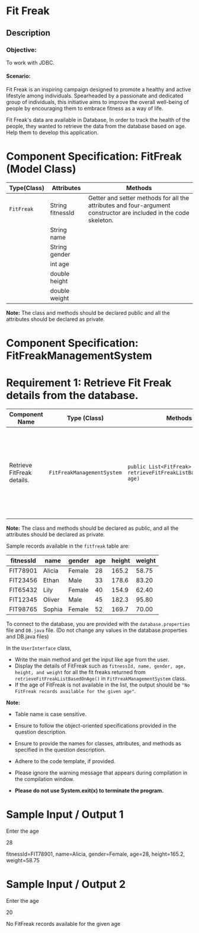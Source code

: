 # Fit Freak
## Description

### Objective:

To work with JDBC.

#### Scenario:

Fit Freak is an inspiring campaign designed to promote a healthy and active lifestyle among individuals. Spearheaded by a passionate and dedicated group of individuals, this initiative aims to improve the overall well-being of people by encouraging them to embrace fitness as a way of life.

Fit Freak's data are available in Database, In order to track the health of the people, they wanted to retrieve the data from the database based on age. Help them to develop this application.   

# Component Specification: FitFreak (Model Class)    


| Type(Class) | Attributes | Methods |
|-------------|------------|---------|
| `FitFreak`    | String fitnessId | Getter and setter methods for all the attributes and four-argument constructor are included in the code skeleton. |
|             | String name      |         |
|             | String gender    |         |
|             | int age          |         |
|             | double height    |         |
|             | double weight    |         |


**Note:** The class and methods should be declared public and all the attributes should be declared as private.     



# Component Specification: FitFreakManagementSystem  


# Requirement 1: Retrieve Fit Freak details from the database.     



| Component Name              | Type (Class)             | Methods                                            | Responsibilities                                                                                           |
|-----------------------------|--------------------------|----------------------------------------------------|------------------------------------------------------------------------------------------------------------|
| Retrieve FitFreak details.  | `FitFreakManagementSystem` | `public List<FitFreak> retrieveFitFreakListBasedOnAge(int age)` | This method should accept age as a parameter and retrieve those FitFreak details from the database whose age is less than or equal to the given age. |


**Note:** The class and methods should be declared as public, and all the attributes should be declared as private.     

Sample records available in the `fitfreak` table are:


| fitnessId | name   | gender | age | height | weight |
|-----------|--------|--------|-----|--------|--------|
| FIT78901  | Alicia | Female | 28  | 165.2  | 58.75  |
| FIT23456  | Ethan  | Male   | 33  | 178.6  | 83.20  |
| FIT65432  | Lily   | Female | 40  | 154.9  | 62.40  |
| FIT12345  | Oliver | Male   | 45  | 182.3  | 95.80  |
| FIT98765  | Sophia | Female | 52  | 169.7  | 70.00  |



To connect to the database, you are provided with the `database.properties` file and `DB.java` file. (Do not change any values in the database.properties and DB.java files) 

In the `UserInterface` class,

- Write the main method and get the input like age from the user.  
- Display the details of FitFreak such as `fitnessId, name, gender, age, height, and weight` for all the fit freaks returned from  `retrieveFitFreakListBasedOnAge()` in `FitFreakManagementSystem` class.
- If the age of FitFreak is not available in the list, the output should be `"No FitFreak records available for the given age"`.


**Note:**    

- Table name is case sensitive.
- Ensure to follow the object-oriented specifications provided in the question description.   

- Ensure to provide the names for classes, attributes, and methods as specified in the question description.   

- Adhere to the code template, if provided.   

- Please ignore the warning message that appears during compilation in the compilation window.

- **Please do not use System.exit(x) to terminate the program.**



# Sample Input / Output 1

Enter the age

28

fitnessId=FIT78901, name=Alicia, gender=Female, age=28, height=165.2, weight=58.75



# Sample Input / Output  2

Enter the age

20

No FitFreak records available for the given age